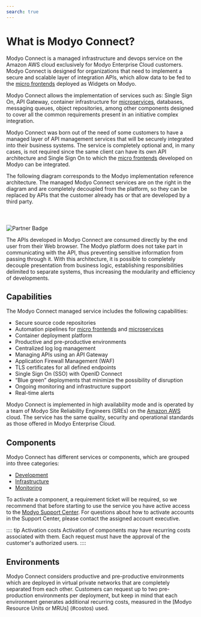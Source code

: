 ```yaml
---
search: true
---
```

# What is Modyo Connect?
Modyo Connect is a managed infrastructure and devops service on the Amazon AWS cloud exclusively for Modyo Enterprise Cloud customers. Modyo Connect is designed for organizations that need to implement a secure and scalable layer of integration APIs, which allow data to be fed to the [micro frontends](resources/microfrontends.md) deployed as Widgets on Modyo.

Modyo Connect allows the implementation of services such as: Single Sign On, API Gateway, container infrastructure for [microservices](resources/microservices.md), databases, messaging queues, object repositories, among other components designed to cover all the common requirements present in an initiative complex integration.

Modyo Connect was born out of the need of some customers to have a managed layer of API management services that will be securely integrated into their business systems. The service is completely optional and, in many cases, is not required since the same client can have its own API architecture and Single Sign On to which the [micro frontends](resources/microfrontends.md) developed on Modyo can be integrated.

The following diagram corresponds to the Modyo implementation reference architecture. The managed Modyo Connect services are on the right in the diagram and are completely decoupled from the platform, so they can be replaced by APIs that the customer already has or that are developed by a third party.

<img src="/assets/img/infrastructure/reference_architecture.png" alt="Partner Badge" style="margin-top: 40px;" />

The APIs developed in Modyo Connect are consumed directly by the end user from their Web browser. The Modyo platform does not take part in communicating with the API, thus preventing sensitive information from passing through it. With this architecture, it is possible to completely decouple presentation from business logic, establishing responsibilities delimited to separate systems, thus increasing the modularity and efficiency of developments.


## Capabilities
The Modyo Connect managed service includes the following capabilities:
- Secure source code repositories
- Automation pipelines for [micro frontends](resources/microfrontends.md) and [microservices](resources/microservices.md)
- Container deployment platform
- Productive and pre-productive environments
- Centralized log log management
- Managing APIs using an API Gateway
- Application Firewall Management (WAF)
- TLS certificates for all defined endpoints
- Single Sign On (SSO) with OpenID Connect
- “Blue green” deployments that minimize the possibility of disruption
- Ongoing monitoring and infrastructure support
- Real-time alerts

Modyo Connect is implemented in high availability mode and is operated by a team of Modyo Site Reliability Engineers (SREs) on the [Amazon AWS](#architecture) cloud. The service has the same quality, security and operational standards as those offered in Modyo Enterprise Cloud.

## Components
Modyo Connect has different services or components, which are grouped into three categories: 
- [Development](components/development.md)
- [Infrastructure](components/infrastructure.md)
- [Monitoring](components/monitoring.md)

To activate a component, a requirement ticket will be required, so we recommend that before starting to use the service you have active access to the [Modyo Support Center](https://support.modyo.com). For questions about how to activate accounts in the Support Center, please contact the assigned account executive.

:::: tip Activation costs 
Activation of components may have recurring costs associated with them. Each request must have the approval of the customer's authorized users.
::::

## Environments
Modyo Connect considers productive and pre-productive environments which are deployed in virtual private networks that are completely separated from each other. Customers can request up to two pre-production environments per deployment, but keep in mind that each environment generates additional recurring costs, measured in the [Modyo Resource Units or MRUs] (#costos) used.

